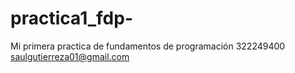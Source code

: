 # practica1_fdp-
Mi primera practica de fundamentos de programación 
322249400
saulgutierreza01@gmail.com
